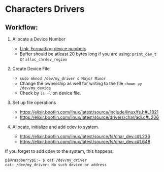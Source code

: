 # Characters Drivers

## Workflow: 
1. Allocate a Device Number
    + [Link: Formatting device numbers](https://github.com/torvalds/linux/blob/master/include/linux/kdev_t.h)
    + Buffer should be atleast 20 bytes long if you are using: `print_dev_t`
    or `alloc_chrdev_region`

2. Create Device File
    + `sudo mknod /dev/my_driver c Major Minor`
    + Change the ownership as well for writing to the file
        `chown py /dev/my_device`
    + Check by `ls -l` on device file.


3. Set up file operations
    + https://elixir.bootlin.com/linux/latest/source/include/linux/fs.h#L1821
    + https://elixir.bootlin.com/linux/latest/source/drivers/char/adi.c#L206

4. Allocate, initialize and add cdev to system.
    + https://elixir.bootlin.com/linux/latest/source/fs/char_dev.c#L236
    + https://elixir.bootlin.com/linux/latest/source/fs/char_dev.c#L648

If you forget to add cdev to the system, this happens:
```bash
pi@raspberrypi:~ $ cat /dev/my_driver
cat: /dev/my_driver: No such device or address
```

